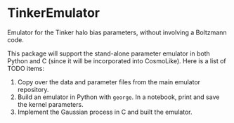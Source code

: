 # TinkerEmulator
Emulator for the Tinker halo bias parameters, without involving a Boltzmann code.

This package will support the stand-alone parameter emulator in both Python and C (since it will be incorporated into CosmoLike). Here is a list of TODO items:

1) Copy over the data and parameter files from the main emulator repository.
2) Build an emulator in Python with `george`. In a notebook, print and save the kernel parameters.
3) Implement the Gaussian process in C and built the emulator.